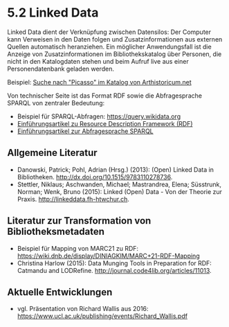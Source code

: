 # 5.2 Linked Data

Linked Data dient der Verknüpfung zwischen Datensilos: Der Computer kann Verweisen in den Daten folgen und Zusatzinformationen aus externen Quellen automatisch heranziehen. Ein möglicher Anwendungsfall ist die Anzeige von Zusatzinformationen im Bibliothekskatalog über Personen, die nicht in den Katalogdaten stehen und beim Aufruf live aus einer Personendatenbank geladen werden.

Beispiel: [Suche nach "Picasso" im Katalog von Arthistoricum.net](http://katalog.arthistoricum.net/?tx_find_find[q][default]=Picasso)

Von technischer Seite ist das Format RDF sowie die Abfragesprache SPARQL von zentraler Bedeutung:

* Beispiel für SPARQL-Abfragen: https://query.wikidata.org
* [Einführungsartikel zu Resource Description Framework (RDF)](http://linkeddata.fh-htwchur.ch/Grundlagen-StrukturierteBeschreibung.html)
* [Einführungsartikel zur Abfragesprache SPARQL](http://linkeddata.fh-htwchur.ch/Grundlagen-SPARQL.html)

## Allgemeine Literatur

* Danowski, Patrick; Pohl, Adrian (Hrsg.) (2013): (Open) Linked Data in Bibliotheken. http://dx.doi.org/10.1515/9783110278736.
* Stettler, Niklaus; Aschwanden, Michael; Mastrandrea, Elena; Süsstrunk, Norman; Wenk, Bruno (2015): Linked (Open) Data - Von der Theorie zur Praxis. http://linkeddata.fh-htwchur.ch.

## Literatur zur Transformation von Bibliotheksmetadaten

* Beispiel für Mapping von MARC21 zu RDF: https://wiki.dnb.de/display/DINIAGKIM/MARC+21-RDF-Mapping
* Christina Harlow (2015): Data Munging Tools in Preparation for RDF: Catmandu and LODRefine. http://journal.code4lib.org/articles/11013.

## Aktuelle Entwicklungen

* vgl. Präsentation von Richard Wallis aus 2016: https://www.ucl.ac.uk/publishing/events/Richard_Wallis.pdf